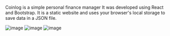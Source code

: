 Coinlog is a simple personal finance manager
It was developed using React and Bootstrap. It is a static website and uses your browser's local storage to save data in a JSON file.

![image](https://github.com/amarogamedev/coinlog/assets/80685926/83f83682-9537-40ae-8387-879cb7fecd74)
![image](https://github.com/amarogamedev/coinlog/assets/80685926/6e0510cf-b99e-42c2-8762-1b50c5e1b199)
![image](https://github.com/amarogamedev/coinlog/assets/80685926/f17c8e4a-8883-4458-a80e-e1fbc8ef8b44)
